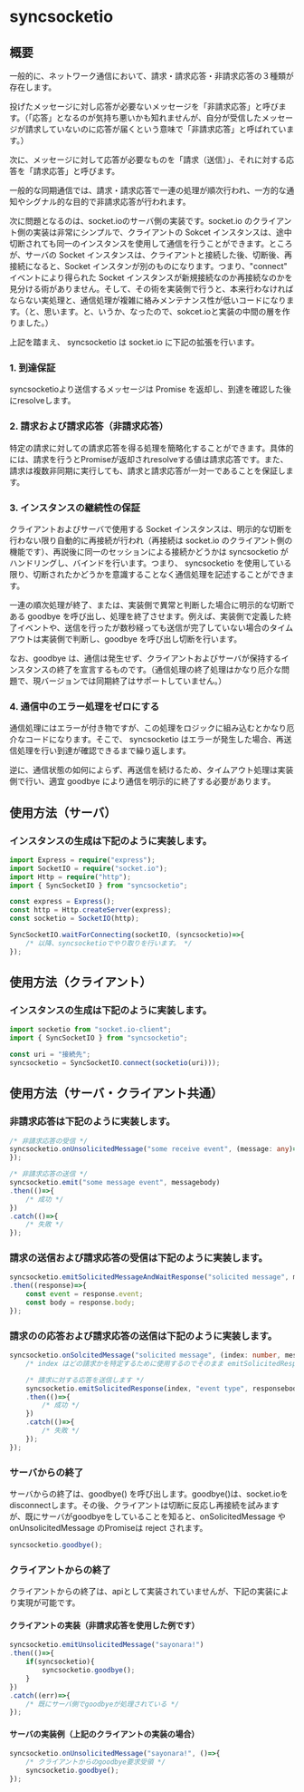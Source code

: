 # syncsocketio

## 概要

一般的に、ネットワーク通信において、請求・請求応答・非請求応答の３種類が存在します。

投げたメッセージに対し応答が必要ないメッセージを「非請求応答」と呼びます。（「応答」となるのが気持ち悪いかも知れませんが、自分が受信したメッセージが請求していないのに応答が届くという意味で「非請求応答」と呼ばれています。）

次に、メッセージに対して応答が必要なものを「請求（送信）」、それに対する応答を「請求応答」と呼びます。

一般的な同期通信では、請求・請求応答で一連の処理が順次行われ、一方的な通知やシグナル的な目的で非請求応答が行われます。

次に問題となるのは、socket.ioのサーバ側の実装です。socket.io のクライアント側の実装は非常にシンプルで、クライアントの Sokcet インスタンスは、途中切断されても同一のインスタンスを使用して通信を行うことができます。ところが、サーバの Socket インスタンスは、クライアントと接続した後、切断後、再接続になると、Socket インスタンが別のものになります。つまり、"connect" イベントにより得られた Socket インスタンスが新規接続なのか再接続なのかを見分ける術がありません。そして、その術を実装側で行うと、本来行わなければならない実処理と、通信処理が複雑に絡みメンテナンス性が低いコードになります。（と、思います。と、いうか、なったので、sokcet.ioと実装の中間の層を作りました。）

上記を踏まえ、 syncsocketio は socket.io に下記の拡張を行います。

### 1. 到達保証

syncsocketioより送信するメッセージは Promise を返却し、到達を確認した後にresolveします。

### 2. 請求および請求応答（非請求応答）

特定の請求に対しての請求応答を得る処理を簡略化することができます。具体的には、請求を行うとPromiseが返却されresolveする値は請求応答です。また、請求は複数非同期に実行しても、請求と請求応答が一対一であることを保証します。

### 3. インスタンスの継続性の保証

クライアントおよびサーバで使用する Socket インスタンスは、明示的な切断を行わない限り自動的に再接続が行われ（再接続は socket.io のクライアント側の機能です）、再説後に同一のセッションによる接続かどうかは syncsocketio がハンドリングし、バインドを行います。つまり、 syncsocketio を使用している限り、切断されたかどうかを意識することなく通信処理を記述することができます。

一連の順次処理が終了、または、実装側で異常と判断した場合に明示的な切断である goodbye を呼び出し、処理を終了させます。例えば、実装側で定義した終了イベントや、送信を行ったが数秒経っても送信が完了していない場合のタイムアウトは実装側で判断し、goodbye を呼び出し切断を行います。

なお、goodbye は、通信は発生せず、クライアントおよびサーバが保持するインスタンスの終了を宣言するものです。（通信処理の終了処理はかなり厄介な問題で、現バージョンでは同期終了はサポートしていません。）

### 4. 通信中のエラー処理をゼロにする

通信処理にはエラーが付き物ですが、この処理をロジックに組み込むとかなり厄介なコードになります。そこで、 syncsocketio はエラーが発生した場合、再送信処理を行い到達が確認できるまで繰り返します。

逆に、通信状態の如何によらず、再送信を続けるため、タイムアウト処理は実装側で行い、適宜 goodbye により通信を明示的に終了する必要があります。


## 使用方法（サーバ）

### インスタンスの生成は下記のように実装します。
```typescript
import Express = require("express");
import SocketIO = require("socket.io");
import Http = require("http");
import { SyncSocketIO } from "syncsocketio";

const express = Express();
const http = Http.createServer(express);
const socketio = SocketIO(http);

SyncSocketIO.waitForConnecting(socketIO, (syncsocketio)=>{
    /* 以降、syncsocketioでやり取りを行います。 */
});
```

## 使用方法（クライアント）
### インスタンスの生成は下記のように実装します。
```typescript
import socketio from "socket.io-client";
import { SyncSocketIO } from "syncsocketio";

const uri = "接続先";
syncsocketio = SyncSocketIO.connect(socketio(uri)));
```

## 使用方法（サーバ・クライアント共通）

### 非請求応答は下記のように実装します。
```typescript
/* 非請求応答の受信 */
syncsocketio.onUnsolicitedMessage("some receive event", (message: any)=>{
});

/* 非請求応答の送信 */
syncsocketio.emit("some message event", messagebody)
.then(()=>{
    /* 成功 */
})
.catch(()=>{
    /* 失敗 */
});
```

### 請求の送信および請求応答の受信は下記のように実装します。
```typescript
syncsocketio.emitSolicitedMessageAndWaitResponse("solicited message", messagebody)
.then((response)=>{
    const event = response.event;
    const body = response.body;
});
```

### 請求のの応答および請求応答の送信は下記のように実装します。
```typescript
syncsocketio.onSolcitedMessage("solicited message", (index: number, messagebody: any) => {
    /* index はどの請求かを特定するために使用するのでそのまま emitSolicitedResponse() に渡してください */

    /* 請求に対する応答を送信します */
    syncsocketio.emitSolicitedResponse(index, "event type", responsebody)
    .then(()=>{
        /* 成功 */
    })
    .catch(()=>{
        /* 失敗 */
    });
});
```

### サーバからの終了
サーバからの終了は、goodbye() を呼び出します。goodbye()は、socket.ioをdisconnectします。その後、クライアントは切断に反応し再接続を試みますが、既にサーバがgoodbyeをしていることを知ると、onSolicitedMessage や onUnsolicitedMessage のPromiseは reject されます。

```typescript
syncsocketio.goodbye();
```

### クライアントからの終了
クライアントからの終了は、apiとして実装されていませんが、下記の実装により実現が可能です。

#### クライアントの実装（非請求応答を使用した例です）
```typescript
syncsocketio.emitUnsolicitedMessage("sayonara!")
.then(()=>{
    if(syncsocketio){
        syncsocketio.goodbye();
    }
})
.catch((err)=>{
    /* 既にサーバ側でgoodbyeが処理されている */
});
```

#### サーバの実装例（上記のクライアントの実装の場合）
```typescript
syncsocketio.onUnsolicitedMessage("sayonara!", ()=>{
    /* クライアントからのgoodbye要求受領 */
    syncsocketio.goodbye();
});
```
